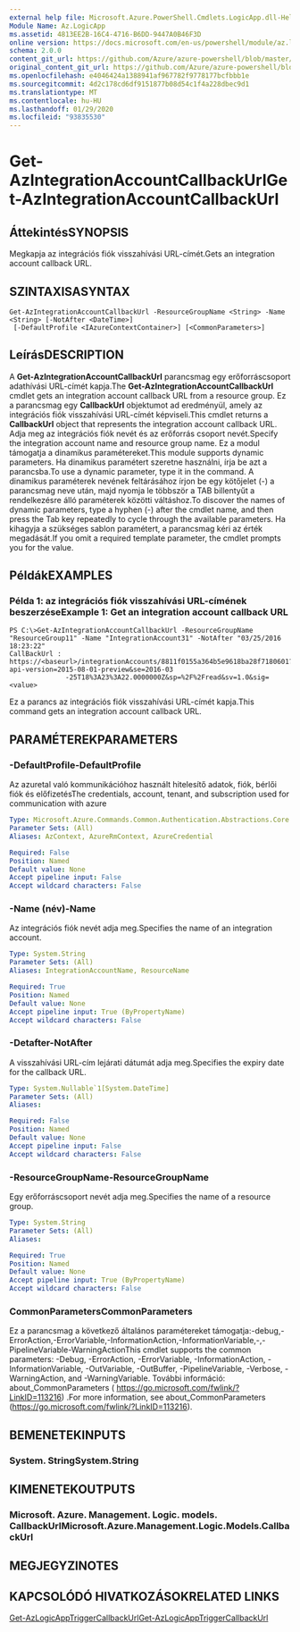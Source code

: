 ```yaml
---
external help file: Microsoft.Azure.PowerShell.Cmdlets.LogicApp.dll-Help.xml
Module Name: Az.LogicApp
ms.assetid: 4813EE2B-16C4-4716-B6DD-9447A0B46F3D
online version: https://docs.microsoft.com/en-us/powershell/module/az.logicapp/get-azintegrationaccountcallbackurl
schema: 2.0.0
content_git_url: https://github.com/Azure/azure-powershell/blob/master/src/LogicApp/LogicApp/help/Get-AzIntegrationAccountCallbackUrl.md
original_content_git_url: https://github.com/Azure/azure-powershell/blob/master/src/LogicApp/LogicApp/help/Get-AzIntegrationAccountCallbackUrl.md
ms.openlocfilehash: e4046424a1388941af967782f9778177bcfbbb1e
ms.sourcegitcommit: 4d2c178cd6df9151877b08d54c1f4a228dbec9d1
ms.translationtype: MT
ms.contentlocale: hu-HU
ms.lasthandoff: 01/29/2020
ms.locfileid: "93835530"
---
```

# <span data-ttu-id="1c31c-101">Get-AzIntegrationAccountCallbackUrl</span><span class="sxs-lookup"><span data-stu-id="1c31c-101">Get-AzIntegrationAccountCallbackUrl</span></span>

## <span data-ttu-id="1c31c-102">Áttekintés</span><span class="sxs-lookup"><span data-stu-id="1c31c-102">SYNOPSIS</span></span>
<span data-ttu-id="1c31c-103">Megkapja az integrációs fiók visszahívási URL-címét.</span><span class="sxs-lookup"><span data-stu-id="1c31c-103">Gets an integration account callback URL.</span></span>

## <span data-ttu-id="1c31c-104">SZINTAXISA</span><span class="sxs-lookup"><span data-stu-id="1c31c-104">SYNTAX</span></span>

```
Get-AzIntegrationAccountCallbackUrl -ResourceGroupName <String> -Name <String> [-NotAfter <DateTime>]
 [-DefaultProfile <IAzureContextContainer>] [<CommonParameters>]
```

## <span data-ttu-id="1c31c-105">Leírás</span><span class="sxs-lookup"><span data-stu-id="1c31c-105">DESCRIPTION</span></span>
<span data-ttu-id="1c31c-106">A **Get-AzIntegrationAccountCallbackUrl** parancsmag egy erőforráscsoport adathívási URL-címét kapja.</span><span class="sxs-lookup"><span data-stu-id="1c31c-106">The **Get-AzIntegrationAccountCallbackUrl** cmdlet gets an integration account callback URL from a resource group.</span></span>
<span data-ttu-id="1c31c-107">Ez a parancsmag egy **CallbackUrl** objektumot ad eredményül, amely az integrációs fiók visszahívási URL-címét képviseli.</span><span class="sxs-lookup"><span data-stu-id="1c31c-107">This cmdlet returns a **CallbackUrl** object that represents the integration account callback URL.</span></span>
<span data-ttu-id="1c31c-108">Adja meg az integrációs fiók nevét és az erőforrás csoport nevét.</span><span class="sxs-lookup"><span data-stu-id="1c31c-108">Specify the integration account name and resource group name.</span></span>
<span data-ttu-id="1c31c-109">Ez a modul támogatja a dinamikus paramétereket.</span><span class="sxs-lookup"><span data-stu-id="1c31c-109">This module supports dynamic parameters.</span></span>
<span data-ttu-id="1c31c-110">Ha dinamikus paramétert szeretne használni, írja be azt a parancsba.</span><span class="sxs-lookup"><span data-stu-id="1c31c-110">To use a dynamic parameter, type it in the command.</span></span>
<span data-ttu-id="1c31c-111">A dinamikus paraméterek nevének feltárásához írjon be egy kötőjelet (-) a parancsmag neve után, majd nyomja le többször a TAB billentyűt a rendelkezésre álló paraméterek közötti váltáshoz.</span><span class="sxs-lookup"><span data-stu-id="1c31c-111">To discover the names of dynamic parameters, type a hyphen (-) after the cmdlet name, and then press the Tab key repeatedly to cycle through the available parameters.</span></span>
<span data-ttu-id="1c31c-112">Ha kihagyja a szükséges sablon paramétert, a parancsmag kéri az érték megadását.</span><span class="sxs-lookup"><span data-stu-id="1c31c-112">If you omit a required template parameter, the cmdlet prompts you for the value.</span></span>

## <span data-ttu-id="1c31c-113">Példák</span><span class="sxs-lookup"><span data-stu-id="1c31c-113">EXAMPLES</span></span>

### <span data-ttu-id="1c31c-114">Példa 1: az integrációs fiók visszahívási URL-címének beszerzése</span><span class="sxs-lookup"><span data-stu-id="1c31c-114">Example 1: Get an integration account callback URL</span></span>
```
PS C:\>Get-AzIntegrationAccountCallbackUrl -ResourceGroupName "ResourceGroup11" -Name "IntegrationAccount31" -NotAfter "03/25/2016 18:23:22"
CallBackUrl : https://<baseurl>/integrationAccounts/8811f0155a364b5e9618ba28f7180601?api-version=2015-08-01-preview&se=2016-03
              -25T18%3A23%3A22.0000000Z&sp=%2F%2Fread&sv=1.0&sig=<value>
```

<span data-ttu-id="1c31c-115">Ez a parancs az integrációs fiók visszahívási URL-címét kapja.</span><span class="sxs-lookup"><span data-stu-id="1c31c-115">This command gets an integration account callback URL.</span></span>

## <span data-ttu-id="1c31c-116">PARAMÉTEREK</span><span class="sxs-lookup"><span data-stu-id="1c31c-116">PARAMETERS</span></span>

### <span data-ttu-id="1c31c-117">-DefaultProfile</span><span class="sxs-lookup"><span data-stu-id="1c31c-117">-DefaultProfile</span></span>
<span data-ttu-id="1c31c-118">Az azuretal való kommunikációhoz használt hitelesítő adatok, fiók, bérlői fiók és előfizetés</span><span class="sxs-lookup"><span data-stu-id="1c31c-118">The credentials, account, tenant, and subscription used for communication with azure</span></span>

```yaml
Type: Microsoft.Azure.Commands.Common.Authentication.Abstractions.Core.IAzureContextContainer
Parameter Sets: (All)
Aliases: AzContext, AzureRmContext, AzureCredential

Required: False
Position: Named
Default value: None
Accept pipeline input: False
Accept wildcard characters: False
```

### <span data-ttu-id="1c31c-119">-Name (név)</span><span class="sxs-lookup"><span data-stu-id="1c31c-119">-Name</span></span>
<span data-ttu-id="1c31c-120">Az integrációs fiók nevét adja meg.</span><span class="sxs-lookup"><span data-stu-id="1c31c-120">Specifies the name of an integration account.</span></span>

```yaml
Type: System.String
Parameter Sets: (All)
Aliases: IntegrationAccountName, ResourceName

Required: True
Position: Named
Default value: None
Accept pipeline input: True (ByPropertyName)
Accept wildcard characters: False
```

### <span data-ttu-id="1c31c-121">-Detafter</span><span class="sxs-lookup"><span data-stu-id="1c31c-121">-NotAfter</span></span>
<span data-ttu-id="1c31c-122">A visszahívási URL-cím lejárati dátumát adja meg.</span><span class="sxs-lookup"><span data-stu-id="1c31c-122">Specifies the expiry date for the callback URL.</span></span>

```yaml
Type: System.Nullable`1[System.DateTime]
Parameter Sets: (All)
Aliases:

Required: False
Position: Named
Default value: None
Accept pipeline input: False
Accept wildcard characters: False
```

### <span data-ttu-id="1c31c-123">-ResourceGroupName</span><span class="sxs-lookup"><span data-stu-id="1c31c-123">-ResourceGroupName</span></span>
<span data-ttu-id="1c31c-124">Egy erőforráscsoport nevét adja meg.</span><span class="sxs-lookup"><span data-stu-id="1c31c-124">Specifies the name of a resource group.</span></span>

```yaml
Type: System.String
Parameter Sets: (All)
Aliases:

Required: True
Position: Named
Default value: None
Accept pipeline input: True (ByPropertyName)
Accept wildcard characters: False
```

### <span data-ttu-id="1c31c-125">CommonParameters</span><span class="sxs-lookup"><span data-stu-id="1c31c-125">CommonParameters</span></span>
<span data-ttu-id="1c31c-126">Ez a parancsmag a következő általános paramétereket támogatja:-debug,-ErrorAction,-ErrorVariable,-InformationAction,-InformationVariable,-,-PipelineVariable-WarningAction</span><span class="sxs-lookup"><span data-stu-id="1c31c-126">This cmdlet supports the common parameters: -Debug, -ErrorAction, -ErrorVariable, -InformationAction, -InformationVariable, -OutVariable, -OutBuffer, -PipelineVariable, -Verbose, -WarningAction, and -WarningVariable.</span></span> <span data-ttu-id="1c31c-127">További információ: about_CommonParameters ( https://go.microsoft.com/fwlink/?LinkID=113216) .</span><span class="sxs-lookup"><span data-stu-id="1c31c-127">For more information, see about_CommonParameters (https://go.microsoft.com/fwlink/?LinkID=113216).</span></span>

## <span data-ttu-id="1c31c-128">BEMENETEK</span><span class="sxs-lookup"><span data-stu-id="1c31c-128">INPUTS</span></span>

### <span data-ttu-id="1c31c-129">System. String</span><span class="sxs-lookup"><span data-stu-id="1c31c-129">System.String</span></span>

## <span data-ttu-id="1c31c-130">KIMENETEK</span><span class="sxs-lookup"><span data-stu-id="1c31c-130">OUTPUTS</span></span>

### <span data-ttu-id="1c31c-131">Microsoft. Azure. Management. Logic. models. CallbackUrl</span><span class="sxs-lookup"><span data-stu-id="1c31c-131">Microsoft.Azure.Management.Logic.Models.CallbackUrl</span></span>

## <span data-ttu-id="1c31c-132">MEGJEGYZI</span><span class="sxs-lookup"><span data-stu-id="1c31c-132">NOTES</span></span>

## <span data-ttu-id="1c31c-133">KAPCSOLÓDÓ HIVATKOZÁSOK</span><span class="sxs-lookup"><span data-stu-id="1c31c-133">RELATED LINKS</span></span>

[<span data-ttu-id="1c31c-134">Get-AzLogicAppTriggerCallbackUrl</span><span class="sxs-lookup"><span data-stu-id="1c31c-134">Get-AzLogicAppTriggerCallbackUrl</span></span>](./Get-AzLogicAppTriggerCallbackUrl.md)


